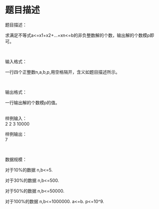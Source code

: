 # 题目描述


<p>
题目描述：
</p>
<p>
求满足不等式a&lt;=x1+x2+...+xn&lt;=b的非负整数解的个数，输出解的个数模p即可。
</p>
<p>
 
</p>
<p>
输入格式：
</p>
<p>
一行四个正整数n,a,b,p,用空格隔开，含义如题目描述所示。
</p>
<p>
 
</p>
<p>
输出格式：
</p>
<p>
一行输出解的个数模p的值。<br/>
 
</p>
<p>
样例输入：<br/>
2 2 3 10000
</p>
<p>
样例输出：<br/>
7
</p>
<p>
 
</p>
<p>
数据规模：
</p>
<p>
对于10%的数据 n,b&lt;=5.
</p>
<p>
对于30%的数据 n,b&lt;=500.
</p>
<p>
对于50%的数据 n,b&lt;=50000.
</p>
<p>
对于100%的数据 n,b&lt;=1000000. a&lt;=b. p&lt;=10^9.<br/>
 
</p>
